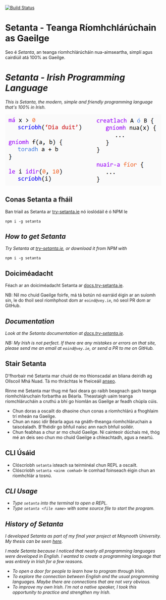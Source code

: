 [![Build Status](https://travis-ci.com/EoinDavey/Setanta.svg?branch=master)](https://travis-ci.com/EoinDavey/Setanta)

# Setanta - Teanga Ríomhchlárúchain as Gaeilge

Seo é *Setanta*, an teanga ríomhchlárúcháin nua-aimseartha, simplí agus cairdiúil atá 100% as Gaeilge.

# *Setanta - Irish Programming Language*

*This is *Setanta*, the modern, simple and friendly programming language that's 100% in Irish.*

![Example slide](docs/assets/images/example_slide.png)

## Conas Setanta a fháil

Ban triail as Setanta ar [try-setanta.ie](https://try-setanta.ie) nó íoslódáil é ó NPM le

```
npm i -g setanta
```

## *How to get Setanta*

*Try Setanta at [try-setanta.ie](https://try-setanta.ie), or download it from NPM with*

```
npm i -g setanta
```

## Doiciméadacht

Féach ar an doiciméadacht Setanta ar [docs.try-setanta.ie](http://docs.try-setanta.ie).

NB: Níl mo chuid Gaeilge foirfe, má tá botún nó earráid éigin ar an suíomh sin, le do thoil seol ríomhphost dom ar `eoind@vey.ie`, nó seol PR dom ar GitHub.

## *Documentation*

*Look at the Setanta documentation at [docs.try-setanta.ie](http://docs.try-setanta.ie).*

*NB: My Irish is not perfect. If there are any mistakes or errors on that site, please send me an email at `eoind@vey.ie`, or send a PR to me on GitHub.*

## Stair Setanta

D'fhorbair mé Setanta mar chuid de mo thionscadal an bliana deiridh ag Ollscoil Mhá Nuad. Tá mo thráchtas le fheiceáil [anseo](https://github.com/EoinDavey/Setanta-site/raw/master/notes/out/final-report.pdf).

Rinne mé Setanta mar thug mé faoi deara go raibh beagnach gach teanga ríomhchláruchain forbartha as Béarla. Theastaigh uaim teanga ríomchlárucháin a cruthú a bhí go hiomlán as Gaeilge ar feadh chúpla cúis.

- Chun doras a oscailt do dhaoine chun conas a ríomhchlárú a fhoghlaim trí mheán na Gaeilge.
- Chun an nasc idir Béarla agus na gnáth-theanga ríomhchláruchain a taiscéaladh. B'fhéidir go bhfuil naisc ann nach bhfuil soiléir.
- Chun feabhas a chur ar mo chuid Gaeilge. Ní cainteoir dúchais mé, thóg mé an deis seo chun mo chuid Gaeilge a chleachtadh, agus a neartú.

## CLI Úsáid

- Clóscríobh `setanta` isteach sa teirminéal chun REPL a oscailt.
- Clóscríobh `setanta <ainm comhad>` le comhad foinseach éigin chun an ríomhchlár a tosnú.

## *CLI Usage*

- *Type `setanta` into the terminal to open a REPL.*
- *Type `setanta <file name>` with some source file to start the program.*

## *History of Setanta*

*I developed Setanta as part of my final year project at Maynooth University. My thesis can be seen [here](https://github.com/EoinDavey/Setanta-site/raw/master/notes/out/final-report.pdf).*

*I made Setanta because I noticed that nearly all programming languages were developed in English. I wanted to create a programming language that was entirely in Irish for a few reasons.*

- *To open a door for people to learn how to program through Irish.*
- *To explore the connection between English and the usual programming languages. Maybe there are connections that are not very obvious.*
- *To improve my own Irish. I'm not a native speaker, I took this opportunity to practice and strengthen my Irish.*
